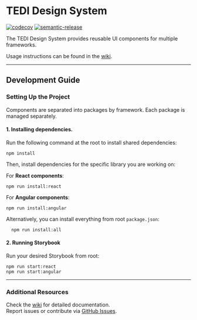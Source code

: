 # TEDI Design System

[![codecov](https://codecov.io/gh/TEHIK-EE/tedi-design-system/graph/badge.svg?token=NKNNJSG19D)](https://codecov.io/gh/TEHIK-EE/tedi-design-system)
[![semantic-release](https://img.shields.io/badge/semantic--release-e10079?logo=semantic-release)](https://github.com/semantic-release/semantic-release)

The TEDI Design System provides reusable UI components for multiple frameworks.

Usage instructions can be found in the [wiki](https://github.com/TEHIK-EE/tedi-design-system/wiki).

---

## Development Guide

### Setting Up the Project

Components are separated into packages by framework. Each package is managed separately.

#### 1. Installing dependencies.

Run the following command at the root to install shared dependencies:

```
npm install
```

Then, install dependencies for the specific library you are working on:

For **React components**:

```
npm run install:react
```

For **Angular components**:

```
npm run install:angular
```

Alternatively, you can install everything from root `package.json`:

```
  npm run install:all
```

#### 2. Running Storybook

Run your desired Storybook from root:

```
npm run start:react
npm run start:angular
```

---

### **Additional Resources**

Check the [wiki](https://github.com/TEHIK-EE/tedi-design-system/wiki) for detailed documentation.  
Report issues or contribute via [GitHub Issues](https://github.com/TEHIK-EE/tedi-design-system/issues).
